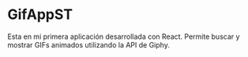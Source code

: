 # GifAppST
Esta en mi primera aplicación desarrollada con React. Permite buscar y mostrar GIFs animados utilizando la API de Giphy.
